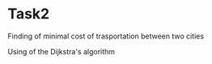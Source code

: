 # Task2
Finding of minimal cost of trasportation between two cities

Using of the Dijkstra's algorithm
